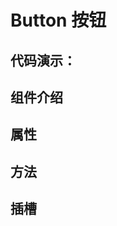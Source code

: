# Button 按钮

## 代码演示：

<preview path="../demos/button/button-1.vue" title="按钮类型" description="按钮有五种类型：主按钮、次按钮、虚线按钮、危险按钮和链接按钮。主按钮在同一个操作区域最多出现一次。"></preview>

<preview path="../demos/button/button-2.vue" title="基本使用" description="测试使用自定义组件库组件"></preview>

## 组件介绍

## 属性

## 方法

## 插槽
